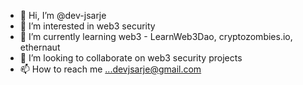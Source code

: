 - 👋 Hi, I’m @dev-jsarje
- 👀 I’m interested in web3 security
- 🌱 I’m currently learning web3 - LearnWeb3Dao, cryptozombies.io, ethernaut
- 💞️ I’m looking to collaborate on web3 security projects
- 📫 How to reach me ...devjsarje@gmail.com
<!---
dev-jsarje/dev-jsarje is a ✨ special ✨ repository because its `README.md` (this file) appears on your GitHub profile.
You can click the Preview link to take a look at your changes.
--->

